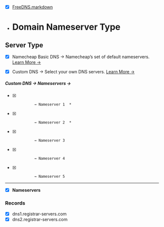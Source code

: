 - [x] [FreeDNS.markdown](https://github.com/CreateBrowser/createbrowser.github.io/blob/master/Samples/Service/FreeDNS.markdown)

- # Domain Nameserver Type
## Server Type
- [x] Namecheap Basic DNS → Namecheap’s set of default nameservers. [Learn More →](https://www.namecheap.com/support/knowledgebase/article.aspx/9434/10/using-defaultnameservers-vs-hostingnameservers?_ga=2.263105605.830261088.1560875727-12853503.1560875727)

- [x] Custom DNS → Select your own DNS servers. [Learn More →](https://www.namecheap.com/support/knowledgebase/article.aspx/767/10/how-can-i-changethe-nameservers-for-mydomain?_ga=2.226035923.830261088.1560875727-12853503.1560875727)
         
##### Custom DNS → ***Nameservers*** →
- [x]               → Nameserver 1  *
- [x]               → Nameserver 2  *
- [x]               → Nameserver 3
- [x]               → Nameserver 4
- [x]               → Nameserver 5

***

- [x] ****Nameservers****
 ### **Records**

- [x] dns1.registrar-servers.com
- [x] dns2.registrar-servers.com
